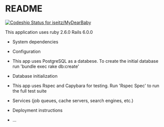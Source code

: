 # README
[![Codeship Status for iseitz/MyDearBaby](https://app.codeship.com/projects/b396a7d0-cbc4-0137-3ca0-666321a2d0a3/status?branch=master)](https://app.codeship.com/projects/368154)

This application uses ruby 2.6.0
Rails 6.0.0



* System dependencies

* Configuration

* This app uses PostgreSQL as a databese. To create the initial database run 'bundle exec rake db:create'

* Database initialization

* This app uses Rspec and Capybara for testing. Run 'Rspec Spec' to run the full test suite 

* Services (job queues, cache servers, search engines, etc.)

* Deployment instructions

* ...

